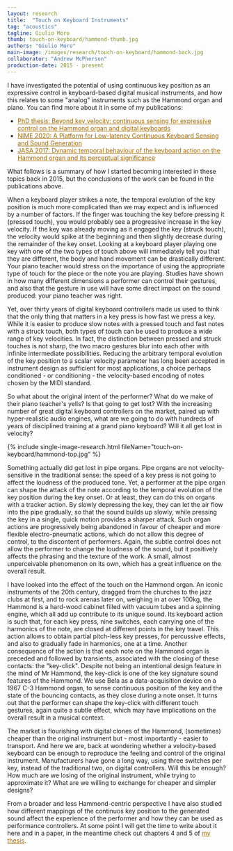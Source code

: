 ```yaml
---
layout: research
title:  "Touch on Keyboard Instruments"
tag: "acoustics"
tagline: Giulio Moro
thumb: touch-on-keyboard/hammond-thumb.jpg
authors: "Giulio Moro"
main-image: /images/research/touch-on-keyboard/hammond-back.jpg
collaborator: "Andrew McPherson"
production-date: 2015 - present
---
```


<style>
a {
color: #a06900;
}
</style>
I have investigated the potential of using continuous key position as an expressive control in keyboard-based digital musical instruments, and how this relates to some "analog" instruments such as the Hammond organ and piano.
You can find more about it in some of my publications:
- [PhD thesis: Beyond key velocity: continuous sensing for expressive control on the Hammond organ and digital keyboards](http://instrumentslab.org/data/giulio/giulioMoroThesis.pdf)
- [NIME 2020: A Platform for Low-latency Continuous Keyboard Sensing and Sound Generation](http://instrumentslab.org/data/giulio/giulio-moro-nime-2020.pdf)
- [JASA 2017: Dynamic temporal behaviour of the keyboard action on the Hammond organ and its perceptual significance](https://asa.scitation.org/doi/full/10.1121/1.5003796)

What follows is a summary of how I started becoming interested in these topics back in 2015, but the conclusions of the work can be found in the publications above.

When a keyboard player strikes a note, the temporal evolution of the key position is much more complicated than we may expect and is influenced by a number of factors. If the finger was touching the key before pressing it (pressed touch), you would probably see a progressive increase in the key velocity. If the key was already moving as it engaged the key (struck touch), the velocity would spike at the beginning and then slightly decrease during the remainder of the key onset. Looking at a keyboard player playing one key with one of the two types of touch above will immediately tell you that they are different, the body and hand movement can be drastically different. Your piano teacher would stress on the importance of using the appropriate type of touch for the piece or the note you are playing.
Studies have shown in how many different dimensions a performer can control their gestures, and also that the gesture in use will have some direct impact on the sound produced: your piano teacher was right.

Yet, over thirty years of digital keyboard controllers made us used to think that the only thing that matters in a key press is how fast we press a key. While it is easier to produce slow notes with a pressed touch and fast notes with a struck touch, both types of touch can be used to produce a wide range of key velocities.
In fact, the distinction between pressed and struck touches is not sharp, the two macro gestures blur into each other with infinite intermediate possibilities.
Reducing the arbitrary temporal evolution of the key position to a scalar velocity parameter has long been accepted in instrument design as sufficient for most applications, a choice perhaps conditioned - or conditioning - the velocity-based encoding of notes chosen by the MIDI standard.

So what about the original intent of the performer? What do we make of their piano teacher's yells? Is that going to get lost? With the increasing number of great digital keyboard controllers on the market, paired up with hyper-realistic audio engines, what are we going to do with hundreds of years of disciplined training at a grand piano keyboard? Will it all get lost in velocity?

{% include single-image-research.html fileName="touch-on-keyboard/hammond-top.jpg" %}

Something actually did get lost in pipe organs. Pipe organs are not velocity-sensitive in the traditional sense: the speed of a key press is not going to affect the loudness of the produced tone. Yet, a performer at the pipe organ can shape the attack of the note according to the temporal evolution of the key position during the key onset. Or at least, they can do this on organs with a tracker action.
By slowly depressing the key, they can let the air flow into the pipe gradually, so that the sound builds up slowly, while pressing the key in a single, quick motion provides a sharper attack. Such organ actions are progressively being abandoned in favour of cheaper and more flexible electro-pneumatic actions, which do not allow this degree of control, to the discontent of performers. Again, the subtle control does not allow the performer to change the loudness of the sound, but it positively affects the phrasing and the texture of the work.
A small, almost unperceivable phenomenon on its own, which has a great influence on the overall result.

I have looked into the effect of the touch on the Hammond organ. An iconic instruments of the 20th century, dragged from the churches to the jazz clubs at first, and to rock arenas later on, weighing in at over 100kg, the Hammond is a hard-wood cabinet filled with vacuum tubes and a spinning engine, which all add up contribute to its unique sound.
Its keyboard action is such that, for each key press, nine switches, each carrying one of the harmonics of the note, are closed at different points in the key travel. This action allows to obtain partial pitch-less key presses, for percussive effects, and also to gradually fade in harmonics, one at a time.
Another consequence of the action is that each note on the Hammond organ is preceded and followed by transients, associated with the closing of these contacts: the "key-click". Despite not being an intentional design feature in the mind of Mr Hammond, the key-click is one of the key signature sound features of the Hammond.
We use Bela as a data-acquisition device on a 1967 C-3 Hammond organ, to sense continuous position of the key and the state of the bouncing contacts, as they close during a note onset.
It turns out that the performer can shape the key-click with different touch gestures, again quite a subtle effect, which may have implications on the overall result in a musical context.

The market is flourishing with digital clones of the Hammond, (sometimes) cheaper than the original instrument but - most importantly - easier to transport. And here we are, back at wondering whether a velocity-based keyboard can be enough to reproduce the feeling and control of the original instrument. Manufacturers have gone a long way, using three switches per key, instead of the traditional two, on digital controllers. Will this be enough?
How much are we losing of the original instrument, while trying to approximate it? What are we willing to exchange for cheaper and simpler designs?

From a broader and less Hammond-centric perspective I have also studied how different mappings of the continuos key position to the generated sound affect the experience of the performer and how they can be used as performance controllers. At some point I will get the time to write about it here and in a paper, in the meantime check out chapters 4 and 5 of [my thesis](http://instrumentslab.org/data/giulio/giulioMoroThesis.pdf).
